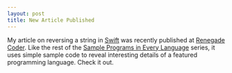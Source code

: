 ```yaml
---
layout: post
title: New Article Published
---
```


My article on reversing a string in [Swift](https://developer.apple.com/swift/) was recently published at [Renegade Coder](https://therenegadecoder.com/code/reverse-a-string-in-swift/). Like the rest of the [Sample Programs in Every Language](https://therenegadecoder.com/code/sample-programs-in-every-language/) series, it uses simple sample code to reveal interesting details of a featured programming language. Check it out.
